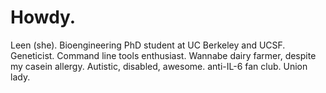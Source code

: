# Howdy.

Leen (she). Bioengineering PhD student at UC Berkeley and UCSF.
Geneticist. Command line tools enthusiast. Wannabe dairy farmer, despite my casein allergy.
Autistic, disabled, awesome.
anti-IL-6 fan club.
Union lady.
